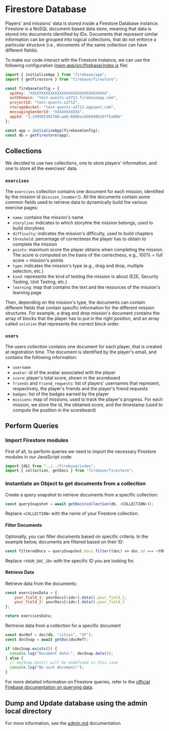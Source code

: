 # Firestore Database
Players' and missions' data is stored inside a Firestore Database instance. Firestore is a NoSQL document-based data store, meaning that data is stored into documents identified by IDs. Documents that represent similar information can be grouped into logical collections, that do not enforce a particular structure (i.e., documents of the same collection can have different fields).

To make our code interact with the Firestore instance, we can use the following configuration ([next-app/src/firebase/index.js](https://github.com/scam-masters/test-quests/blob/main/next-app/src/firebase/index.js) file) 

```javascript
import { initializeApp } from "firebase/app";
import { getFirestore } from "firebase/firestore";

const firebaseConfig = {
  apiKey: "XXXXXXXXXXXXXXXXXXXXXXXXXXXXXXXXXX",
  authDomain: "test-quests-a3712.firebaseapp.com",
  projectId: "test-quests-a3712",
  storageBucket: "test-quests-a3712.appspot.com",
  messagingSenderId: "XXXXXXXXXXX",
  appId: "1:249502392786:web:6086acbbb9986197f5a80b"
};

const app = initializeApp(firebaseConfig);
const db = getFirestore(app);
```

## Collections
We decided to use two collections, one to store players' information, and one to store all the exercises' data.

### `exercises`
The `exercises` collection contains one document for each mission, identified by the mission id (`mission_[number]`).
All the documents contain some common fields used to retrieve data to dynamically build the various exercise pages:
- `name`: contains the mission's name
- `storyline`: indicates to which storyline the mission belongs, used to build storylines
- `difficulty`: indicates the mission's difficulty, used to build chapters
- `threshold`: percentage of correctness the player has to obtain to complete the mission
- `points`: maximum score the player obtains when completing the mission. The score is computed on the basis of the correctness, e.g., 100% = full score = mission's points
- `type`: indicates the mission's type (e.g., drag and drop, multiple selection, etc.)
- `kind`: represents the kind of testing the mission is about (E2E, Security Testing, Unit Testing, etc.)
- `learning`: map that contains the text and the resources of the mission's learning page 

Then, depending on the mission's type, the documents can contain different fields that contain specific information for the different mission structures. For example, a drag and drop mission's document contains the array of blocks that the player has to put in the right position, and an array called `solution` that represents the correct block order.

### `users`
The users collection contains one document for each player, that is created at registration time. The document is identified by the player's email, and contains the following information:
- `username`
- `avatar`: id of the avatar associated with the player
- `score`: player's total score, shown in the scoreboard
- `friends` and `friend_requests`: list of players' usernames that represent, respectively, the player's friends and the player's friend requests
- `badges`: list of the badges earned by the player
- `missions`: map of missions, used to track the player's progress. For each mission, we store the id, the obtained score, and the timestamp (used to compute the position in the scoreboard)

## Perform Queries
### Import Firestore modules
First of all, to perform queries we need to import the necessary Firestore modules in our JavaScript code:

```javascript
import {db} from "../../firebase/index";
import { collection, getDocs } from "firebase/firestore"; 
```

### Instantiate an Object to get documents from a collection

Create a query snapshot to retrieve documents from a specific collection:

```javascript
const querySnapshot = await getDocs(collection(db, <COLLECTION>));
```

Replace `<COLLECTION>` with the name of your Firestore collection.

#### Filter Documents

Optionally, you can filter documents based on specific criteria. In the example below, documents are filtered based on their ID:

```javascript
const filteredDocs = querySnapshot.docs.filter((doc) => doc.id === <YOUR_DOC_ID>);
```

Replace `<YOUR_DOC_ID>` with the specific ID you are looking for.

#### Retrieve Data

Retrieve data from the documents:

```javascript
const exercisesData = {
    your_field_1: yourDocs[<idx>].data().your_field_1,
    your_field_2: yourDocs[<idx>].data().your_field_2
};

return exercisesData;
```

Rertreive data from a collection for a specific document

```javascript
const docRef = doc(db, "cities", "SF");
const docSnap = await getDoc(docRef);

if (docSnap.exists()) {
  console.log("Document data:", docSnap.data());
} else {
  // docSnap.data() will be undefined in this case
  console.log("No such document!");
}
```

For more detailed information on Firestore queries, refer to the [official Firebase documentation on querying data](https://firebase.google.com/docs/firestore/query-data/queries?hl=en).

## Dump and Update database using the admin local directory
For more information, see the [admin.md](https://github.com/scam-masters/test-quests/blob/main/documentation/admin.md) documentation
